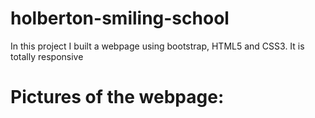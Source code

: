 # holberton-smiling-school

In this project I built a webpage using bootstrap, HTML5 and CSS3. It is totally responsive

# Pictures of the webpage:
